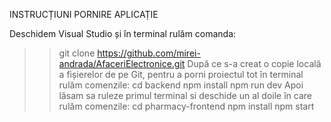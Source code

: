 INSTRUCȚIUNI PORNIRE APLICAȚIE 

Deschidem Visual Studio și în terminal rulăm comanda: 
>> git clone https://github.com/mirei-andrada/AfaceriElectronice.git 
După ce s-a creat o copie locală a fișierelor de pe Git, pentru a porni proiectul tot în 
terminal rulăm comenzile: 
>> cd backend 
>> npm install 
>> npm run dev 
Apoi lăsam sa ruleze primul terminal si deschide un al doile în care rulăm comenzile: 
>> cd pharmacy-frontend 
>> npm install 
>> npm start
